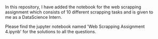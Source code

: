 In this repository, I have added the notebook for the web scrapping assignment which consists of 10 different scrapping tasks and is given to me as a DataScience Intern.

Please find the jupyter notebook named 'Web Scrapping Assignment 4.ipynb' for the solutions to all the questions.
